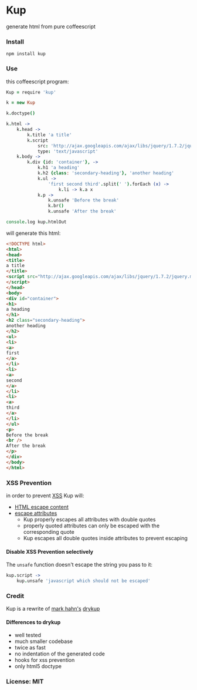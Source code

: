 # Kup

generate html from pure coffeescript

### Install

    npm install kup

### Use

this coffeescript program:

```coffeescript
Kup = require 'kup'

k = new Kup

k.doctype()

k.html ->
    k.head ->
        k.title 'a title'
        k.script
            src: 'http://ajax.googleapis.com/ajax/libs/jquery/1.7.2/jquery.min.js'
            type: 'text/javascript'
    k.body ->
        k.div {id: 'container'}, ->
            k.h1 'a heading'
            k.h2 {class: 'secondary-heading'}, 'another heading'
            k.ul ->
                'first second third'.split(' ').forEach (x) ->
                    k.li -> k.a x
            k.p ->
                k.unsafe 'Before the break'
                k.br()
                k.unsafe 'After the break'

console.log kup.htmlOut
```

will generate this html:

```html
<!DOCTYPE html>
<html>
<head>
<title>
a title
</title>
<script src="http://ajax.googleapis.com/ajax/libs/jquery/1.7.2/jquery.min.js" type="text/javascript">
</script>
</head>
<body>
<div id="container">
<h1>
a heading
</h1>
<h2 class="secondary-heading">
another heading
</h2>
<ul>
<li>
<a>
first
</a>
</li>
<li>
<a>
second
</a>
</li>
<li>
<a>
third
</a>
</li>
</ul>
<p>
Before the break
<br />
After the break
</p>
</div>
</body>
</html>
```

### XSS Prevention

in order to prevent [XSS](http://en.wikipedia.org/wiki/Cross-site_scripting) Kup will:

- [HTML escape content](https://www.owasp.org/index.php/XSS_%28Cross_Site_Scripting%29_Prevention_Cheat_Sheet#RULE_.231_-_HTML_Escape_Before_Inserting_Untrusted_Data_into_HTML_Element_Content)
- [escape attributes](https://www.owasp.org/index.php/XSS_%28Cross_Site_Scripting%29_Prevention_Cheat_Sheet#RULE_.232_-_Attribute_Escape_Before_Inserting_Untrusted_Data_into_HTML_Common_Attributes)
    - Kup properly escapes all attributes with double quotes
    - properly quoted attributes can only be escaped with the corresponding quote
    - Kup escapes all double quotes inside attributes to prevent escaping

#### Disable XSS Prevention selectively

The `unsafe` function doesn't escape the string you pass to it:

```coffeescript
kup.script ->
    kup.unsafe 'javascript which should not be escaped'
```

### Credit

Kup is a rewrite of [mark hahn's](https://github.com/mark-hahn) [drykup](https://github.com/mark-hahn/drykup)

#### Differences to drykup

- well tested
- much smaller codebase
- twice as fast
- no indentation of the generated code
- hooks for xss prevention
- only html5 doctype

### License: MIT
